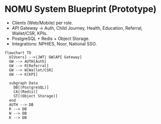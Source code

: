 # NOMU System Blueprint (Prototype)

- Clients (Web/Mobile) per role.
- API Gateway -> Auth, Child Journey, Health, Education, Referral, Wallet/CSR, KPIs.
- PostgreSQL + Redis + Object Storage.
- Integrations: NPHIES, Noor, National SSO.

```mermaid
flowchart TD
  U[Users] -->|JWT| GW[API Gateway]
  GW --> AUTH[Auth]
  GW --> R[Referral]
  GW --> W[Wallet/CSR]
  GW --> K[KPI]

  subgraph Data
    DB[(PostgreSQL)]
    CA[(Redis)]
    ST[(Object Storage)]
  end
  AUTH --> DB
  R --> DB
  W --> DB
  K --> DB
```
